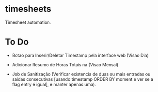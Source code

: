 # timesheets
Timesheet automation.

# To Do
- Botao para Inserir/Deletar Timestamp pela interface web (Visao Dia)
- Adicionar Resumo de Horas Totais na (Visao Mensal)

- Job de Sanitização (Verificar existencia de duas ou mais entradas ou saidas consecutivas [usando timestamp ORDER BY moment e ver se a flag entry é igual], e manter apenas uma).
